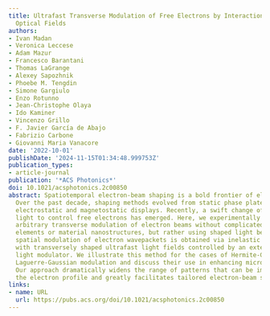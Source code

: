 ```yaml
---
title: Ultrafast Transverse Modulation of Free Electrons by Interaction with Shaped
  Optical Fields
authors:
- Ivan Madan
- Veronica Leccese
- Adam Mazur
- Francesco Barantani
- Thomas LaGrange
- Alexey Sapozhnik
- Phoebe M. Tengdin
- Simone Gargiulo
- Enzo Rotunno
- Jean-Christophe Olaya
- Ido Kaminer
- Vincenzo Grillo
- F. Javier García de Abajo
- Fabrizio Carbone
- Giovanni Maria Vanacore
date: '2022-10-01'
publishDate: '2024-11-15T01:34:48.999753Z'
publication_types:
- article-journal
publication: '*ACS Photonics*'
doi: 10.1021/acsphotonics.2c00850
abstract: Spatiotemporal electron-beam shaping is a bold frontier of electron microscopy.
  Over the past decade, shaping methods evolved from static phase plates to low-speed
  electrostatic and magnetostatic displays. Recently, a swift change of paradigm utilizing
  light to control free electrons has emerged. Here, we experimentally demonstrate
  arbitrary transverse modulation of electron beams without complicated electron-optics
  elements or material nanostructures, but rather using shaped light beams. Ondemand
  spatial modulation of electron wavepackets is obtained via inelastic interaction
  with transversely shaped ultrafast light fields controlled by an external spatial
  light modulator. We illustrate this method for the cases of Hermite-Gaussian and
  Laguerre-Gaussian modulation and discuss their use in enhancing microscope sensitivity.
  Our approach dramatically widens the range of patterns that can be imprinted on
  the electron profile and greatly facilitates tailored electron-beam shaping.
links:
- name: URL
  url: https://pubs.acs.org/doi/10.1021/acsphotonics.2c00850
---
```

